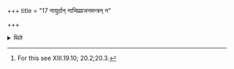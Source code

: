 +++
title = "17 नायुर्दान् नाभिप्रव्रजनमन्त्रन् न"

+++

<details><summary>थिते</summary>

17. (One should perform) no offering for Āyurdā Agni,[^1] no recitation of the formula for going out; one should not sing
a Sāman.  


[^1]: For this see XIII.19.10; 20.2;20.3.
</details>
